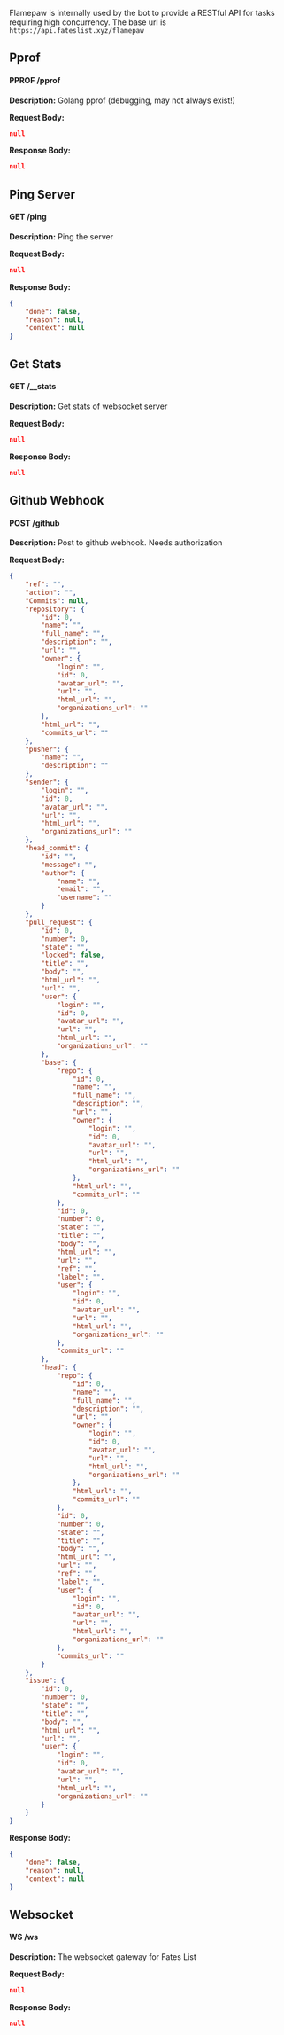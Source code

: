 Flamepaw is internally used by the bot to provide a RESTful API for tasks requiring high concurrency. The base url is ``https://api.fateslist.xyz/flamepaw``

## Pprof

#### PPROF /pprof
**Description:** Golang pprof (debugging, may not always exist!)

**Request Body:**
```json
null
```

**Response Body:**
```json
null
```

## Ping Server

#### GET /ping
**Description:** Ping the server

**Request Body:**
```json
null
```

**Response Body:**
```json
{
	"done": false,
	"reason": null,
	"context": null
}
```

## Get Stats

#### GET /__stats
**Description:** Get stats of websocket server

**Request Body:**
```json
null
```

**Response Body:**
```json
null
```

## Github Webhook

#### POST /github
**Description:** Post to github webhook. Needs authorization

**Request Body:**
```json
{
	"ref": "",
	"action": "",
	"Commits": null,
	"repository": {
		"id": 0,
		"name": "",
		"full_name": "",
		"description": "",
		"url": "",
		"owner": {
			"login": "",
			"id": 0,
			"avatar_url": "",
			"url": "",
			"html_url": "",
			"organizations_url": ""
		},
		"html_url": "",
		"commits_url": ""
	},
	"pusher": {
		"name": "",
		"description": ""
	},
	"sender": {
		"login": "",
		"id": 0,
		"avatar_url": "",
		"url": "",
		"html_url": "",
		"organizations_url": ""
	},
	"head_commit": {
		"id": "",
		"message": "",
		"author": {
			"name": "",
			"email": "",
			"username": ""
		}
	},
	"pull_request": {
		"id": 0,
		"number": 0,
		"state": "",
		"locked": false,
		"title": "",
		"body": "",
		"html_url": "",
		"url": "",
		"user": {
			"login": "",
			"id": 0,
			"avatar_url": "",
			"url": "",
			"html_url": "",
			"organizations_url": ""
		},
		"base": {
			"repo": {
				"id": 0,
				"name": "",
				"full_name": "",
				"description": "",
				"url": "",
				"owner": {
					"login": "",
					"id": 0,
					"avatar_url": "",
					"url": "",
					"html_url": "",
					"organizations_url": ""
				},
				"html_url": "",
				"commits_url": ""
			},
			"id": 0,
			"number": 0,
			"state": "",
			"title": "",
			"body": "",
			"html_url": "",
			"url": "",
			"ref": "",
			"label": "",
			"user": {
				"login": "",
				"id": 0,
				"avatar_url": "",
				"url": "",
				"html_url": "",
				"organizations_url": ""
			},
			"commits_url": ""
		},
		"head": {
			"repo": {
				"id": 0,
				"name": "",
				"full_name": "",
				"description": "",
				"url": "",
				"owner": {
					"login": "",
					"id": 0,
					"avatar_url": "",
					"url": "",
					"html_url": "",
					"organizations_url": ""
				},
				"html_url": "",
				"commits_url": ""
			},
			"id": 0,
			"number": 0,
			"state": "",
			"title": "",
			"body": "",
			"html_url": "",
			"url": "",
			"ref": "",
			"label": "",
			"user": {
				"login": "",
				"id": 0,
				"avatar_url": "",
				"url": "",
				"html_url": "",
				"organizations_url": ""
			},
			"commits_url": ""
		}
	},
	"issue": {
		"id": 0,
		"number": 0,
		"state": "",
		"title": "",
		"body": "",
		"html_url": "",
		"url": "",
		"user": {
			"login": "",
			"id": 0,
			"avatar_url": "",
			"url": "",
			"html_url": "",
			"organizations_url": ""
		}
	}
}
```

**Response Body:**
```json
{
	"done": false,
	"reason": null,
	"context": null
}
```

## Websocket

#### WS /ws
**Description:** The websocket gateway for Fates List

**Request Body:**
```json
null
```

**Response Body:**
```json
null
```


